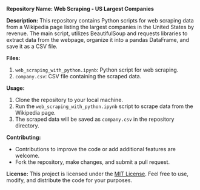 **Repository Name: Web Scraping - US Largest Companies**

**Description:**
This repository contains Python scripts for web scraping data from a Wikipedia page listing the largest companies in the United States by revenue. The main script, utilizes BeautifulSoup and requests libraries to extract data from the webpage, organize it into a pandas DataFrame, and save it as a CSV file. 

**Files:**
1. `web_scraping_with_python.ipynb`: Python script for web scraping.
2. `company.csv`: CSV file containing the scraped data.

**Usage:**
1. Clone the repository to your local machine.
2. Run the `web_scraping_with_python.ipynb` script to scrape data from the Wikipedia page.
3. The scraped data will be saved as `company.csv` in the repository directory.

**Contributing:**
- Contributions to improve the code or add additional features are welcome.
- Fork the repository, make changes, and submit a pull request.

**License:**
This project is licensed under the [MIT License](LICENSE). Feel free to use, modify, and distribute the code for your purposes.
